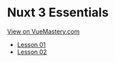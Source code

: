 # Nuxt 3 Essentials
[View on VueMastery.com](https://vuemastery.com/courses/nuxt-3-essentials)
* [Lesson 01](https://player.vimeo.com/video/724632225?autoplay=1&app_id=122963)
* [Lesson 02](https://player.vimeo.com/video/726352934?autoplay=1&app_id=122963)
